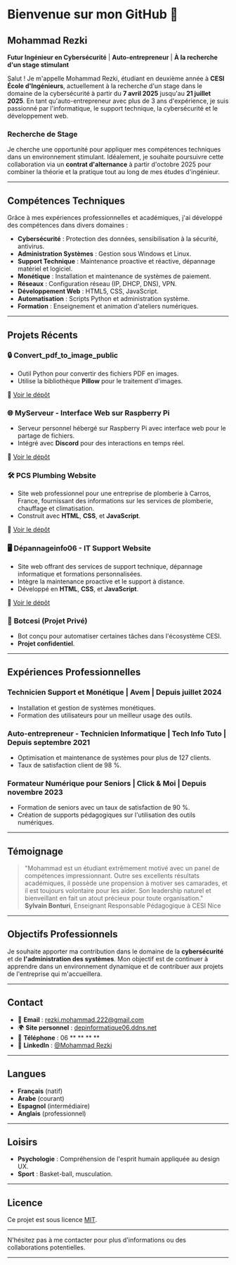 # Bienvenue sur mon GitHub 👋

## Mohammad Rezki

**Futur Ingénieur en Cybersécurité** | **Auto-entrepreneur** | **À la recherche d'un stage stimulant**

Salut ! Je m'appelle Mohammad Rezki, étudiant en deuxième année à **CESI École d'Ingénieurs**, actuellement à la recherche d'un stage dans le domaine de la cybersécurité à partir du **7 avril 2025** jusqu'au **21 juillet 2025**. En tant qu'auto-entrepreneur avec plus de 3 ans d'expérience, je suis passionné par l'informatique, le support technique, la cybersécurité et le développement web.

### Recherche de Stage

Je cherche une opportunité pour appliquer mes compétences techniques dans un environnement stimulant. Idéalement, je souhaite poursuivre cette collaboration via un **contrat d'alternance** à partir d'octobre 2025 pour combiner la théorie et la pratique tout au long de mes études d'ingénieur.

---

## Compétences Techniques

Grâce à mes expériences professionnelles et académiques, j'ai développé des compétences dans divers domaines :

- **Cybersécurité** : Protection des données, sensibilisation à la sécurité, antivirus.
- **Administration Systèmes** : Gestion sous Windows et Linux.
- **Support Technique** : Maintenance proactive et réactive, dépannage matériel et logiciel.
- **Monétique** : Installation et maintenance de systèmes de paiement.
- **Réseaux** : Configuration réseau (IP, DHCP, DNS), VPN.
- **Développement Web** : HTML5, CSS, JavaScript.
- **Automatisation** : Scripts Python et administration système.
- **Formation** : Enseignement et animation d'ateliers numériques.

---

## Projets Récents

### 🔒 **Convert_pdf_to_image_public**
- Outil Python pour convertir des fichiers PDF en images.
- Utilise la bibliothèque **Pillow** pour le traitement d'images.

🔗 [Voir le dépôt](https://github.com/mr22206/convert_pdf_to_image_public.git)

### 🌐 **MyServeur - Interface Web sur Raspberry Pi**
- Serveur personnel hébergé sur Raspberry Pi avec interface web pour le partage de fichiers.
- Intégré avec **Discord** pour des interactions en temps réel.

🔗 [Voir le dépôt](https://github.com/mr22206/Personal-Server.git)

### 🛠️ **PCS Plumbing Website**
- Site web professionnel pour une entreprise de plomberie à Carros, France, fournissant des informations sur les services de plomberie, chauffage et climatisation.
- Construit avec **HTML**, **CSS**, et **JavaScript**.

🔗 [Voir le dépôt](https://github.com/mr22206/Plumbing-website.git)

### 🖥️ **Dépannageinfo06 - IT Support Website**
- Site web offrant des services de support technique, dépannage informatique et formations personnalisées.
- Intègre la maintenance proactive et le support à distance.
- Développé en **HTML**, **CSS**, et **JavaScript**.

🔗 [Voir le dépôt](https://github.com/mr22206/Computer-troubleshooting-site.git)

### 🤖 **Botcesi (Projet Privé)**
- Bot conçu pour automatiser certaines tâches dans l'écosystème CESI.
- **Projet confidentiel**.

---

## Expériences Professionnelles

### **Technicien Support et Monétique** | Avem | Depuis juillet 2024
- Installation et gestion de systèmes monétiques.
- Formation des utilisateurs pour un meilleur usage des outils.

### **Auto-entrepreneur - Technicien Informatique** | Tech Info Tuto | Depuis septembre 2021
- Optimisation et maintenance de systèmes pour plus de 127 clients.
- Taux de satisfaction client de 98 %.

### **Formateur Numérique pour Seniors** | Click & Moi | Depuis novembre 2023
- Formation de seniors avec un taux de satisfaction de 90 %.
- Création de supports pédagogiques sur l'utilisation des outils numériques.

---

## Témoignage

> "Mohammad est un étudiant extrêmement motivé avec un panel de compétences impressionnant. Outre ses excellents résultats académiques, il possède une propension à motiver ses camarades, et il est toujours volontaire pour les aider. Son leadership naturel et bienveillant en fait un atout précieux pour toute organisation."  
> **Sylvain Bonturi**, Enseignant Responsable Pédagogique à CESI Nice

---

## Objectifs Professionnels

Je souhaite apporter ma contribution dans le domaine de la **cybersécurité** et de **l'administration des systèmes**. Mon objectif est de continuer à apprendre dans un environnement dynamique et de contribuer aux projets de l'entreprise qui m'accueillera.

---

## Contact

- 📧 **Email** : [rezki.mohammad.222@gmail.com](mailto:rezki.mohammad.222@gmail.com)
- 🌍 **Site personnel** : [depinformatique06.ddns.net](https://depinformatique06.ddns.net)
- 📱 **Téléphone** : 06 ** ** ** **
- 💼 **LinkedIn** : [@Mohammad Rezki](https://linkedin.com/in/mohammad-rezki)

---

## Langues

- **Français** (natif)
- **Arabe** (courant)
- **Espagnol** (intermédiaire)
- **Anglais** (professionnel)

---

## Loisirs

- **Psychologie** : Compréhension de l'esprit humain appliquée au design UX.
- **Sport** : Basket-ball, musculation.

---

## Licence

Ce projet est sous licence [MIT](LICENSE).

---

N'hésitez pas à me contacter pour plus d'informations ou des collaborations potentielles.

---
